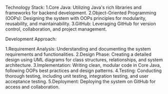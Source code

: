 Technology Stack:
1.Core Java: Utilizing Java's rich libraries and frameworks for backend development.
2.Object-Oriented Programming (OOPs): Designing the system with OOPs principles for modularity, reusability, and maintainability.
3.GitHub: Leveraging GitHub for version control, collaboration, and project management.

Development Approach:

1.Requirement Analysis: Understanding and documenting the system requirements and functionalities.
2.Design Phase: Creating a detailed design using UML diagrams for class structures, relationships, and system architecture.
3.Implementation: Writing clean, modular code in Core Java, following OOPs best practices and design patterns.
4.Testing: Conducting thorough testing, including unit testing, integration testing, and user acceptance testing.
5.Deployment: Deploying the system on GitHub for access and collaboration.
